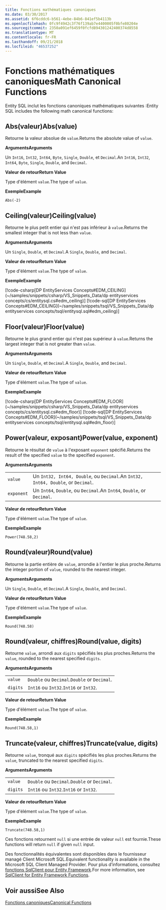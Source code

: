 ```yaml
---
title: Fonctions mathématiques canoniques
ms.date: 03/30/2017
ms.assetid: 6f6cddc6-b561-4ebe-84b6-841ef5b4113b
ms.openlocfilehash: 0fc9f4942c3f76f139ab7e4400005f0bfe80204e
ms.sourcegitcommit: 2350a091ef6459f0fcfd894301242400374d8558
ms.translationtype: MT
ms.contentlocale: fr-FR
ms.lasthandoff: 09/21/2018
ms.locfileid: "46537252"
---
```

# <a name="math-canonical-functions"></a><span data-ttu-id="2a2d9-102">Fonctions mathématiques canoniques</span><span class="sxs-lookup"><span data-stu-id="2a2d9-102">Math Canonical Functions</span></span>

<span data-ttu-id="2a2d9-103">Entity SQL inclut les fonctions canoniques mathématiques suivantes :</span><span class="sxs-lookup"><span data-stu-id="2a2d9-103">Entity SQL includes the following math canonical functions:</span></span>
  
## <a name="absvalue"></a><span data-ttu-id="2a2d9-104">Abs(valeur)</span><span class="sxs-lookup"><span data-stu-id="2a2d9-104">Abs(value)</span></span>

<span data-ttu-id="2a2d9-105">Retourne la valeur absolue de `value`.</span><span class="sxs-lookup"><span data-stu-id="2a2d9-105">Returns the absolute value of `value`.</span></span>

<span data-ttu-id="2a2d9-106">**Arguments**</span><span class="sxs-lookup"><span data-stu-id="2a2d9-106">**Arguments**</span></span>

<span data-ttu-id="2a2d9-107">Un `Int16`, `Int32`, `Int64`, `Byte`, `Single`, `Double`, et `Decimal`.</span><span class="sxs-lookup"><span data-stu-id="2a2d9-107">An `Int16`, `Int32`, `Int64`, `Byte`, `Single`, `Double`, and `Decimal`.</span></span>

<span data-ttu-id="2a2d9-108">**Valeur de retour**</span><span class="sxs-lookup"><span data-stu-id="2a2d9-108">**Return Value**</span></span>

<span data-ttu-id="2a2d9-109">Type d'élément `value`.</span><span class="sxs-lookup"><span data-stu-id="2a2d9-109">The type of `value`.</span></span>

<span data-ttu-id="2a2d9-110">**Exemple**</span><span class="sxs-lookup"><span data-stu-id="2a2d9-110">**Example**</span></span>

`Abs(-2)`

## <a name="ceilingvalue"></a><span data-ttu-id="2a2d9-111">Ceiling(valeur)</span><span class="sxs-lookup"><span data-stu-id="2a2d9-111">Ceiling(value)</span></span>

<span data-ttu-id="2a2d9-112">Retourne le plus petit entier qui n'est pas inférieur à `value`.</span><span class="sxs-lookup"><span data-stu-id="2a2d9-112">Returns the smallest integer that is not less than `value`.</span></span>

<span data-ttu-id="2a2d9-113">**Arguments**</span><span class="sxs-lookup"><span data-stu-id="2a2d9-113">**Arguments**</span></span>

<span data-ttu-id="2a2d9-114">Un `Single`, `Double`, et `Decimal`.</span><span class="sxs-lookup"><span data-stu-id="2a2d9-114">A `Single`, `Double`, and `Decimal`.</span></span>

<span data-ttu-id="2a2d9-115">**Valeur de retour**</span><span class="sxs-lookup"><span data-stu-id="2a2d9-115">**Return Value**</span></span>

<span data-ttu-id="2a2d9-116">Type d'élément `value`.</span><span class="sxs-lookup"><span data-stu-id="2a2d9-116">The type of `value`.</span></span>

<span data-ttu-id="2a2d9-117">**Exemple**</span><span class="sxs-lookup"><span data-stu-id="2a2d9-117">**Example**</span></span>

[!code-csharp[DP EntityServices Concepts#EDM_CEILING](~/samples/snippets/csharp/VS_Snippets_Data/dp entityservices concepts/cs/entitysql.cs#edm_ceiling)]
[!code-sql[DP EntityServices Concepts#EDM_CEILING](~/samples/snippets/tsql/VS_Snippets_Data/dp entityservices concepts/tsql/entitysql.sql#edm_ceiling)]

## <a name="floorvalue"></a><span data-ttu-id="2a2d9-118">Floor(valeur)</span><span class="sxs-lookup"><span data-stu-id="2a2d9-118">Floor(value)</span></span>

<span data-ttu-id="2a2d9-119">Retourne le plus grand entier qui n'est pas supérieur à `value`.</span><span class="sxs-lookup"><span data-stu-id="2a2d9-119">Returns the largest integer that is not greater than `value`.</span></span>

<span data-ttu-id="2a2d9-120">**Arguments**</span><span class="sxs-lookup"><span data-stu-id="2a2d9-120">**Arguments**</span></span>

<span data-ttu-id="2a2d9-121">Un `Single`, `Double`, et `Decimal`.</span><span class="sxs-lookup"><span data-stu-id="2a2d9-121">A `Single`, `Double`, and `Decimal`.</span></span>

<span data-ttu-id="2a2d9-122">**Valeur de retour**</span><span class="sxs-lookup"><span data-stu-id="2a2d9-122">**Return Value**</span></span>

<span data-ttu-id="2a2d9-123">Type d'élément `value`.</span><span class="sxs-lookup"><span data-stu-id="2a2d9-123">The type of `value`.</span></span>

<span data-ttu-id="2a2d9-124">**Exemple**</span><span class="sxs-lookup"><span data-stu-id="2a2d9-124">**Example**</span></span>

[!code-csharp[DP EntityServices Concepts#EDM_FLOOR](~/samples/snippets/csharp/VS_Snippets_Data/dp entityservices concepts/cs/entitysql.cs#edm_floor)]
[!code-sql[DP EntityServices Concepts#EDM_FLOOR](~/samples/snippets/tsql/VS_Snippets_Data/dp entityservices concepts/tsql/entitysql.sql#edm_floor)]

## <a name="powervalue-exponent"></a><span data-ttu-id="2a2d9-125">Power(valeur, exposant)</span><span class="sxs-lookup"><span data-stu-id="2a2d9-125">Power(value, exponent)</span></span>

<span data-ttu-id="2a2d9-126">Retourne le résultat de `value` à l'exposant `exponent` spécifié.</span><span class="sxs-lookup"><span data-stu-id="2a2d9-126">Returns the result of the specified `value` to the specified `exponent`.</span></span>

<span data-ttu-id="2a2d9-127">**Arguments**</span><span class="sxs-lookup"><span data-stu-id="2a2d9-127">**Arguments**</span></span>

|  |  |
|--|--|
|`value` | <span data-ttu-id="2a2d9-128">Un `Int32, Int64, Double`, ou `Decimal`.</span><span class="sxs-lookup"><span data-stu-id="2a2d9-128">An `Int32, Int64, Double`, or `Decimal`.</span></span> |
|`exponent` | <span data-ttu-id="2a2d9-129">Un `Int64`, `Double`, ou `Decimal`.</span><span class="sxs-lookup"><span data-stu-id="2a2d9-129">An `Int64`, `Double`, or `Decimal`.</span></span> |

<span data-ttu-id="2a2d9-130">**Valeur de retour**</span><span class="sxs-lookup"><span data-stu-id="2a2d9-130">**Return Value**</span></span>

<span data-ttu-id="2a2d9-131">Type d'élément `value`.</span><span class="sxs-lookup"><span data-stu-id="2a2d9-131">The type of `value`.</span></span>

<span data-ttu-id="2a2d9-132">**Exemple**</span><span class="sxs-lookup"><span data-stu-id="2a2d9-132">**Example**</span></span>

`Power(748.58,2)`

## <a name="roundvalue"></a><span data-ttu-id="2a2d9-133">Round(valeur)</span><span class="sxs-lookup"><span data-stu-id="2a2d9-133">Round(value)</span></span>

<span data-ttu-id="2a2d9-134">Retourne la partie entière de `value`, arrondie à l'entier le plus proche.</span><span class="sxs-lookup"><span data-stu-id="2a2d9-134">Returns the integer portion of `value`, rounded to the nearest integer.</span></span>

<span data-ttu-id="2a2d9-135">**Arguments**</span><span class="sxs-lookup"><span data-stu-id="2a2d9-135">**Arguments**</span></span>

<span data-ttu-id="2a2d9-136">Un `Single`, `Double`, et `Decimal`.</span><span class="sxs-lookup"><span data-stu-id="2a2d9-136">A `Single`, `Double`, and `Decimal`.</span></span>

<span data-ttu-id="2a2d9-137">**Valeur de retour**</span><span class="sxs-lookup"><span data-stu-id="2a2d9-137">**Return Value**</span></span>

<span data-ttu-id="2a2d9-138">Type d'élément `value`.</span><span class="sxs-lookup"><span data-stu-id="2a2d9-138">The type of `value`.</span></span>

<span data-ttu-id="2a2d9-139">**Exemple**</span><span class="sxs-lookup"><span data-stu-id="2a2d9-139">**Example**</span></span>

`Round(748.58)`

## <a name="roundvalue-digits"></a><span data-ttu-id="2a2d9-140">Round(valeur, chiffres)</span><span class="sxs-lookup"><span data-stu-id="2a2d9-140">Round(value, digits)</span></span>

<span data-ttu-id="2a2d9-141">Retourne `value`, arrondi aux `digits` spécifiés les plus proches.</span><span class="sxs-lookup"><span data-stu-id="2a2d9-141">Returns the `value`, rounded to the nearest specified `digits`.</span></span>

<span data-ttu-id="2a2d9-142">**Arguments**</span><span class="sxs-lookup"><span data-stu-id="2a2d9-142">**Arguments**</span></span>

|  |  |
|--|--|
|`value`|<span data-ttu-id="2a2d9-143">`Double` ou `Decimal`.</span><span class="sxs-lookup"><span data-stu-id="2a2d9-143">`Double` or `Decimal`.</span></span>|
|`digits`|<span data-ttu-id="2a2d9-144">`Int16` ou `Int32`.</span><span class="sxs-lookup"><span data-stu-id="2a2d9-144">`Int16` or `Int32`.</span></span>|

<span data-ttu-id="2a2d9-145">**Valeur de retour**</span><span class="sxs-lookup"><span data-stu-id="2a2d9-145">**Return Value**</span></span>

<span data-ttu-id="2a2d9-146">Type d'élément `value`.</span><span class="sxs-lookup"><span data-stu-id="2a2d9-146">The type of `value`.</span></span>

<span data-ttu-id="2a2d9-147">**Exemple**</span><span class="sxs-lookup"><span data-stu-id="2a2d9-147">**Example**</span></span>

`Round(748.58,1)`

## <a name="truncatevalue-digits"></a><span data-ttu-id="2a2d9-148">Truncate(valeur, chiffres)</span><span class="sxs-lookup"><span data-stu-id="2a2d9-148">Truncate(value, digits)</span></span>

<span data-ttu-id="2a2d9-149">Retourne `value`, tronqué aux `digits` spécifiés les plus proches.</span><span class="sxs-lookup"><span data-stu-id="2a2d9-149">Returns the `value`, truncated to the nearest specified `digits`.</span></span>

<span data-ttu-id="2a2d9-150">**Arguments**</span><span class="sxs-lookup"><span data-stu-id="2a2d9-150">**Arguments**</span></span>

|  |  |
|--|--|
|`value`|<span data-ttu-id="2a2d9-151">`Double` ou `Decimal`.</span><span class="sxs-lookup"><span data-stu-id="2a2d9-151">`Double` or `Decimal`.</span></span>|
|`digits`|<span data-ttu-id="2a2d9-152">`Int16` ou `Int32`.</span><span class="sxs-lookup"><span data-stu-id="2a2d9-152">`Int16` or `Int32`.</span></span>|

<span data-ttu-id="2a2d9-153">**Valeur de retour**</span><span class="sxs-lookup"><span data-stu-id="2a2d9-153">**Return Value**</span></span>

<span data-ttu-id="2a2d9-154">Type d'élément `value`.</span><span class="sxs-lookup"><span data-stu-id="2a2d9-154">The type of `value`.</span></span>

<span data-ttu-id="2a2d9-155">**Exemple**</span><span class="sxs-lookup"><span data-stu-id="2a2d9-155">**Example**</span></span>

`Truncate(748.58,1)`  
  
 <span data-ttu-id="2a2d9-156">Ces fonctions retournent `null` si une entrée de valeur `null` est fournie.</span><span class="sxs-lookup"><span data-stu-id="2a2d9-156">These functions will return `null` if given `null` input.</span></span>  
  
 <span data-ttu-id="2a2d9-157">Des fonctionnalités équivalentes sont disponibles dans le fournisseur managé Client Microsoft SQL.</span><span class="sxs-lookup"><span data-stu-id="2a2d9-157">Equivalent functionality is available in the Microsoft SQL Client Managed Provider.</span></span> <span data-ttu-id="2a2d9-158">Pour plus d’informations, consultez [fonctions SqlClient pour Entity Framework](../../../../../../docs/framework/data/adonet/ef/sqlclient-for-ef-functions.md).</span><span class="sxs-lookup"><span data-stu-id="2a2d9-158">For more information, see [SqlClient for Entity Framework Functions](../../../../../../docs/framework/data/adonet/ef/sqlclient-for-ef-functions.md).</span></span>  
  
## <a name="see-also"></a><span data-ttu-id="2a2d9-159">Voir aussi</span><span class="sxs-lookup"><span data-stu-id="2a2d9-159">See Also</span></span>  
 [<span data-ttu-id="2a2d9-160">Fonctions canoniques</span><span class="sxs-lookup"><span data-stu-id="2a2d9-160">Canonical Functions</span></span>](../../../../../../docs/framework/data/adonet/ef/language-reference/canonical-functions.md)
